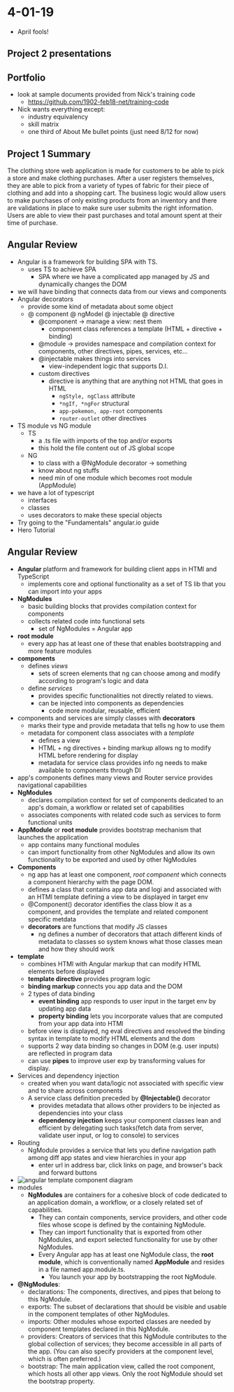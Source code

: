 # 4-01-19
- April fools!

## Project 2 presentations

## Portfolio
- look at sample documents provided from Nick's training code
	- https://github.com/1902-feb18-net/training-code
- Nick wants everything except: 
	- industry equivalency
	- skill matrix
	- one third of About Me bullet points (just need 8/12 for now)

## Project 1 Summary
The clothing store web application is made for customers to be able to pick a store and make clothing purchases. After a user registers themselves, they are able to pick from a variety of types of fabric for their piece of clothing and add into a shopping cart. The business logic would allow users to make purchases of only existing products from an inventory and there are validations in place to make sure user submits the right information. Users are able to view their past purchases and total amount spent at their time of purchase.

## Angular Review
- Angular is a framework for building SPA with TS.
	- uses TS to achieve SPA
		- SPA where we have a complicated app managed by JS and dynamically changes the DOM
- we will have binding that connects data from our views and components
- Angular decorators 
	- provide some kind of metadata about some object
	- @ component @ ngModel @ injectable @ directive
		- @component -> manage a view: nest them
			- component class references a template (HTML + directive + binding) 
		- @module -> provides namespace and compilation context for components, other directives, pipes, services, etc...
		- @injectable makes things into services
			- view-independent logic that supports D.I. 
		- custom directives
			- directive is anything that are anything not HTML that goes in HTML
				- `ngStyle, ngClass` attribute
				- `*ngIf, *ngFor` structural
				- `app-pokemon, app-root` components
				- `router-outlet` other directives
- TS module vs NG module
	- TS
		- a .ts file with imports of the top and/or exports
		- this hold the file content out of JS global scope
	- NG
		- to class with a @NgModule decorator -> something
		- know about ng stuffs
		- need min of one module which becomes root module (AppModule)
- we have a lot of typescript 
	- interfaces
	- classes
	- uses decorators to make these special objects
- Try going to the "Fundamentals" angular.io guide
- Hero Tutorial

## Angular Review
- **Angular** platform and framework for building client apps in HTMl and TypeScript
	- implements core and optional functionality as a set of TS lib that you can import into your apps
- **NgModules**
	- basic building blocks that provides compilation context for components
	- collects related code into functional sets 
		- set of NgModules = Angular app
- **root module**
	- every app has at least one of these that enables bootstrapping and more feature modules
- **components** 
	- defines *views*
		- sets of screen elements that ng can choose among and modify according to program's logic and data
	- define *services*
		- provides specific functionalities not directly related to views. 
		- can be injected into components as dependencies
			- code more modular, reusable, efficient
- components and services are simply classes with **decorators**
	- marks their type and provide metadata that tells ng how to use them
	- metadata for component class associates with a *template*
		- defines a view
		- HTML + ng directives + binding markup allows ng to modify HTML before rendering for display
		- metadata for service class provides info ng needs to make available to components through DI
- app's components defines many views and Router service provides navigational capabilities
- **NgModules** 
	- declares compilation context for set of components dedicated to an app's domain, a workflow or related set of capabilities
	- associates components with related code such as services to form functional units
- **AppModule** or **root module** provides bootstrap mechanism that launches the application
	- app contains many functional modules
	- can import functionality from other NgModules and allow its own functionality to be exported and used by other NgModules
- **Components** 
	- ng app has at least one component, *root component* which connects a component hierarchy with the page DOM.
	- defines a class that contains app data and logi and associated with an HTMl template defining a view to be displayed in target env
	- @Component() decorator identifies the class blow it as a component, and provides the template and related component specific metdata
	- **decorators** are functions that modify JS classes
		- ng defines a number of decorators that attach different kinds of metadata to classes so system knows what those classes mean and how they should work
- **template**
	- combines HTMl with Angular markup that can modify HTML elements before displayed
	- **template directive** provides program logic
	- **binding markup** connects you app data and the DOM
	- 2 types of data binding
		- **event binding** app responds to user input in the target env by updating app data
		- **property binding** lets you incorporate values that are computed from your app data into HTMl
	- before view is displayed, ng eval directives and resolved the binding syntax in template to modify HTML elements and the dom
	- supports 2 way data binding so changes in DOM (e.g. user inputs) are reflected in program data
	- can use **pipes** to improve user exp by transforming values for display. 
- Services and dependency injection
	- created when you want data/logic not associated with specific view and to share across components
	- A service class definition preceded by **@Injectable()** decorator
		- provides metadata that allows other providers to be injected as dependencies into your class
		- **dependency injection** keeps your component classes lean and efficient by delegating such tasks(fetch data from server, validate user input, or log to console) to services
- Routing
	- NgModule provides a service that lets you define navigation path among diff app states and view hierarchies in your app
		- enter url in address bar, click links on page, and browser's back and forward buttons
- ![angular template component diagram](https://angular.io/generated/images/guide/architecture/overview2.png)
- modules
	- **NgModules** are containers for a cohesive block of code dedicated to an application domain, a workflow, or a closely related set of capabilities. 
		- They can contain components, service providers, and other code files whose scope is defined by the containing NgModule. 
		- They can import functionality that is exported from other NgModules, and export selected functionality for use by other NgModules.
		- Every Angular app has at least one NgModule class, the **root module**, which is conventionally named **AppModule** and resides in a file named app.module.ts. 
			- You launch your app by bootstrapping the root NgModule.
- **@NgModules**:
	- declarations: The components, directives, and pipes that belong to this NgModule.
	- exports: The subset of declarations that should be visible and usable in the component templates of other NgModules.
	- imports: Other modules whose exported classes are needed by component templates declared in this NgModule.
	- providers: Creators of services that this NgModule contributes to the global collection of services; they become accessible in all parts of the app. (You can also specify providers at the component level, which is often preferred.)
	- bootstrap: The main application view, called the root component, which hosts all other app views. Only the root NgModule should set the bootstrap property.